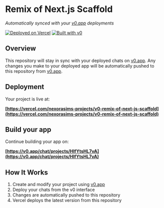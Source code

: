 # Remix of Next.js Scaffold

*Automatically synced with your [v0.app](https://v0.app) deployments*

[![Deployed on Vercel](https://img.shields.io/badge/Deployed%20on-Vercel-black?style=for-the-badge&logo=vercel)](https://vercel.com/nexorasims-projects/v0-remix-of-next-js-scaffold)
[![Built with v0](https://img.shields.io/badge/Built%20with-v0.app-black?style=for-the-badge)](https://v0.app/chat/projects/HIfYtsHL7vA)

## Overview

This repository will stay in sync with your deployed chats on [v0.app](https://v0.app).
Any changes you make to your deployed app will be automatically pushed to this repository from [v0.app](https://v0.app).

## Deployment

Your project is live at:

**[https://vercel.com/nexorasims-projects/v0-remix-of-next-js-scaffold](https://vercel.com/nexorasims-projects/v0-remix-of-next-js-scaffold)**

## Build your app

Continue building your app on:

**[https://v0.app/chat/projects/HIfYtsHL7vA](https://v0.app/chat/projects/HIfYtsHL7vA)**

## How It Works

1. Create and modify your project using [v0.app](https://v0.app)
2. Deploy your chats from the v0 interface
3. Changes are automatically pushed to this repository
4. Vercel deploys the latest version from this repository
